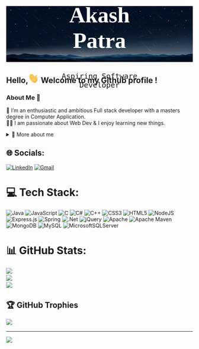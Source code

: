 <!-- ![header](images/github%20banner.jpg) -->
<link rel="preconnect" href="https://fonts.googleapis.com">
<link rel="preconnect" href="https://fonts.gstatic.com" crossorigin>
<link href="https://fonts.googleapis.com/css2?family=Satisfy&display=swap" rel="stylesheet">
<link href="https://fonts.googleapis.com/css2?family=Roboto+Mono&display=swap" rel="stylesheet">

<div style="position:relative;text-align:center;">
  <img src="images/Banner_img.jpg" alt="alt text" style="display:block;margin:auto;">
  <div style="position:absolute;top:50%;left:50%;transform:translate(-50%, -50%);">
    <h2 style="font-size:60px;font-family: 'Satisfy', cursive;color:white;">Akash Patra</h2>
    <p style="font-family: 'Roboto Mono', monospace;font-size:20px">Aspiring Software Developer</p>
  </div>
</div>

## Hello,<img src="/images/Hi.gif" width="29px"> Welcome to my Github profile !

### About Me 🚀

🌱 I’m an enthusiastic and ambitious Full stack developer with a masters degree in Computer Application. </br>
👨‍💻 I am passionate about Web Dev & I enjoy learning new things. </br>

<div>
<details>
  <summary>🧑 More about me</summary>

-   🔭 I’m currently on a journey to build **great** things

-   🌱 I’m currently learning **everything** 🤓

-   🤝 I’m looking for help with **finding projects to contribute to!**

-   💬 Ask me about **web development**

</details>

## 🌐 Socials:

[![LinkedIn](https://img.shields.io/badge/LinkedIn-%230077B5.svg?logo=linkedin&logoColor=white)](https://linkedin.com/in/akashpatra98)
[![Gmail](https://img.shields.io/badge/Gmail-D14836?style=flat&logo=gmail&logoColor=white)](mailto:akashptr.98@gmail.com)

# 💻 Tech Stack:

![Java](https://img.shields.io/badge/java-%23ED8B00.svg?style=for-the-badge&logo=java&logoColor=white) ![JavaScript](https://img.shields.io/badge/javascript-%23323330.svg?style=for-the-badge&logo=javascript&logoColor=%23F7DF1E) ![C](https://img.shields.io/badge/c-%2300599C.svg?style=for-the-badge&logo=c&logoColor=white) ![C#](https://img.shields.io/badge/c%23-%23239120.svg?style=for-the-badge&logo=c-sharp&logoColor=white) ![C++](https://img.shields.io/badge/c++-%2300599C.svg?style=for-the-badge&logo=c%2B%2B&logoColor=white) ![CSS3](https://img.shields.io/badge/css3-%231572B6.svg?style=for-the-badge&logo=css3&logoColor=white) ![HTML5](https://img.shields.io/badge/html5-%23E34F26.svg?style=for-the-badge&logo=html5&logoColor=white) ![NodeJS](https://img.shields.io/badge/node.js-6DA55F?style=for-the-badge&logo=node.js&logoColor=white) ![Express.js](https://img.shields.io/badge/express.js-%23404d59.svg?style=for-the-badge&logo=express&logoColor=%2361DAFB) ![Spring](https://img.shields.io/badge/spring-%236DB33F.svg?style=for-the-badge&logo=spring&logoColor=white) ![.Net](https://img.shields.io/badge/.NET-5C2D91?style=for-the-badge&logo=.net&logoColor=white) ![jQuery](https://img.shields.io/badge/jquery-%230769AD.svg?style=for-the-badge&logo=jquery&logoColor=white) ![Apache](https://img.shields.io/badge/apache-%23D42029.svg?style=for-the-badge&logo=apache&logoColor=white) ![Apache Maven](https://img.shields.io/badge/Apache%20Maven-C71A36?style=for-the-badge&logo=Apache%20Maven&logoColor=white) ![MongoDB](https://img.shields.io/badge/MongoDB-%234ea94b.svg?style=for-the-badge&logo=mongodb&logoColor=white) ![MySQL](https://img.shields.io/badge/mysql-%2300f.svg?style=for-the-badge&logo=mysql&logoColor=white) ![MicrosoftSQLServer](https://img.shields.io/badge/Microsoft%20SQL%20Sever-CC2927?style=for-the-badge&logo=microsoft%20sql%20server&logoColor=white)

# 📊 GitHub Stats:

![](https://github-readme-stats.vercel.app/api?username=akashptr&theme=dark&hide_border=false&include_all_commits=false&count_private=true)<br/>
![](https://github-readme-streak-stats.herokuapp.com/?user=akashptr&theme=dark&hide_border=false)<br/>
![](https://github-readme-stats.vercel.app/api/top-langs/?username=akashptr&theme=dark&hide_border=false&include_all_commits=false&count_private=true&layout=compact)

## 🏆 GitHub Trophies

![](https://github-profile-trophy.vercel.app/?username=akashptr&theme=radical&no-frame=false&no-bg=true&margin-w=4)

---

[![](https://visitcount.itsvg.in/api?id=akashptr&icon=0&color=0)](https://visitcount.itsvg.in)
